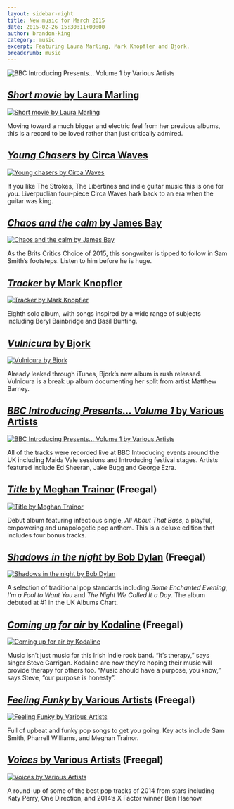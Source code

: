```yaml
---
layout: sidebar-right
title: New music for March 2015
date: 2015-02-26 15:30:11+00:00
author: brandon-king
category: music
excerpt: Featuring Laura Marling, Mark Knopfler and Bjork.
breadcrumb: music
---
```

![BBC Introducing Presents... Volume 1 by Various Artists](/images/featured/featured-bbc-introducing-presents-volume-1.jpg)

## [<cite>Short movie</cite> by Laura Marling](http://suffolk.spydus.co.uk/cgi-bin/spydus.exe/ENQ/OPAC/BIBENQ/12779490?QRY=CTIBIB%3C%20IRN(47843516)&QRYTEXT=Short%20movie%20%5Bsound%20recording%5D)

[![Short movie by Laura Marling](/images/article/short-movie.jpg)](http://suffolk.spydus.co.uk/cgi-bin/spydus.exe/ENQ/OPAC/BIBENQ/12779490?QRY=CTIBIB%3C%20IRN(47843516)&QRYTEXT=Short%20movie%20%5Bsound%20recording%5D)

Moving toward a much bigger and electric feel from her previous albums, this is a record to be loved rather than just critically admired.

## [<cite>Young Chasers</cite> by Circa Waves](http://suffolk.spydus.co.uk/cgi-bin/spydus.exe/ENQ/OPAC/BIBENQ/12780339?QRY=CTIBIB%3C%20IRN(47620340)&QRYTEXT=Young%20chasers%20%5Bsound%20recording%5D)

[![Young chasers by Circa Waves](/images/article/young-chasers.jpg)](http://suffolk.spydus.co.uk/cgi-bin/spydus.exe/ENQ/OPAC/BIBENQ/12780339?QRY=CTIBIB%3C%20IRN(47620340)&QRYTEXT=Young%20chasers%20%5Bsound%20recording%5D)

If you like The Strokes, The Libertines and indie guitar music this is one for you. Liverpudlian four-piece Circa Waves hark back to an era when the guitar was king.

## [<cite>Chaos and the calm</cite> by James Bay](http://suffolk.spydus.co.uk/cgi-bin/spydus.exe/ENQ/OPAC/BIBENQ/12781851?QRY=CTIBIB%3C%20IRN(47620877)&QRYTEXT=Chaos%20and%20the%20calm%20%5Bsound%20recording%5D)

[![Chaos and the calm by James Bay](/images/article/chaos-and-the-calm.jpg)](http://suffolk.spydus.co.uk/cgi-bin/spydus.exe/ENQ/OPAC/BIBENQ/12781851?QRY=CTIBIB%3C%20IRN(47620877)&QRYTEXT=Chaos%20and%20the%20calm%20%5Bsound%20recording%5D)

As the Brits Critics Choice of 2015, this songwriter is tipped to follow in Sam Smith&#8217;s footsteps. Listen to him before he is huge.

## [<cite>Tracker</cite> by Mark Knopfler](http://suffolk.spydus.co.uk/cgi-bin/spydus.exe/ENQ/OPAC/BIBENQ/12783737?QRY=CTIBIB%3C%20IRN(48512306)&QRYTEXT=Tracker%20%5Bsound%20recording%5D)

[![Tracker by Mark Knopfler](/images/article/tracker.jpg)](http://suffolk.spydus.co.uk/cgi-bin/spydus.exe/ENQ/OPAC/BIBENQ/12783737?QRY=CTIBIB%3C%20IRN(48512306)&QRYTEXT=Tracker%20%5Bsound%20recording%5D)

Eighth solo album, with songs inspired by a wide range of subjects including Beryl Bainbridge and Basil Bunting.

## [<cite>Vulnicura</cite> by Bjork](http://suffolk.spydus.co.uk/cgi-bin/spydus.exe/ENQ/OPAC/BIBENQ/12784990?QRY=CTIBIB%3C%20IRN(49011546)&QRYTEXT=Vulnicura%20%5Bsound%20recording%5D)

[![Vulnicura by Bjork](/images/article/vulnicura.jpg)](http://suffolk.spydus.co.uk/cgi-bin/spydus.exe/ENQ/OPAC/BIBENQ/12784990?QRY=CTIBIB%3C%20IRN(49011546)&QRYTEXT=Vulnicura%20%5Bsound%20recording%5D)

Already leaked through iTunes, Bjork’s new album is rush released. Vulnicura is a break up album documenting her split from artist Matthew Barney.

## [<cite>BBC Introducing Presents… Volume 1</cite> by Various Artists](http://suffolk.spydus.co.uk/cgi-bin/spydus.exe/ENQ/OPAC/BIBENQ/12786409?QRY=CTIBIB%3C%20IRN(47619976)&QRYTEXT=BBC%20introducing%20presents...%201%20%5Bsound%20recording%5D)

[![BBC Introducing Presents... Volume 1 by Various Artists](/images/article/bbc-introducing-presents-volume-1.jpg)](http://suffolk.spydus.co.uk/cgi-bin/spydus.exe/ENQ/OPAC/BIBENQ/12786409?QRY=CTIBIB%3C%20IRN(47619976)&QRYTEXT=BBC%20introducing%20presents...%201%20%5Bsound%20recording%5D)

All of the tracks were recorded live at BBC Introducing events around the UK including Maida Vale sessions and Introducing festival stages. Artists featured include Ed Sheeran, Jake Bugg and George Ezra.

## [<cite>Title</cite> by Meghan Trainor](http://suffolklibraries.freegalmusic.com/artists/view/TWVnaGFuIFRyYWlub3I=/29826431/c29ueQ) (Freegal)

[![Title by Meghan Trainor](/images/article/title.jpg)](http://suffolklibraries.freegalmusic.com/artists/view/TWVnaGFuIFRyYWlub3I=/29826431/c29ueQ)

Debut album featuring infectious single, <cite>All About That Bass</cite>, a playful, empowering and unapologetic pop anthem. This is a deluxe edition that includes four bonus tracks.

## [<cite>Shadows in the night</cite> by Bob Dylan](http://suffolklibraries.freegalmusic.com/artists/view/Qm9iIER5bGFu/29995245/c29ueQ) (Freegal)

[![Shadows in the night by Bob Dylan](/images/article/shadows-in-the-night.jpg)](http://suffolklibraries.freegalmusic.com/artists/view/Qm9iIER5bGFu/29995245/c29ueQ)

A selection of traditional pop standards including <cite>Some Enchanted Evening</cite>, <cite>I&#8217;m a Fool to Want You</cite> and <cite>The Night We Called It a Day</cite>. The album debuted at #1 in the UK Albums Chart.

## [<cite>Coming up for air</cite> by Kodaline](http://suffolklibraries.freegalmusic.com/artists/view/S29kYWxpbmU=/29687297/c29ueQ) (Freegal)

[![Coming up for air by Kodaline](/images/article/coming-up-for-air.jpg)](http://suffolklibraries.freegalmusic.com/artists/view/S29kYWxpbmU=/29687297/c29ueQ)

Music isn’t just music for this Irish indie rock band. “It’s therapy,” says singer Steve Garrigan. Kodaline are now they’re hoping their music will provide therapy for others too. “Music should have a purpose, you know,” says Steve, “our purpose is honesty”.

## [<cite>Feeling Funky</cite> by Various Artists](http://suffolklibraries.freegalmusic.com/artists/view/TWVnaGFuIFRyYWlub3I=/30100109/c29ueQ) (Freegal)

[![Feeling Funky by Various Artists](/images/article/feeling-funky.jpg)](http://suffolklibraries.freegalmusic.com/artists/view/TWVnaGFuIFRyYWlub3I=/30100109/c29ueQ)

Full of upbeat and funky pop songs to get you going. Key acts include Sam Smith, Pharrell Williams, and Meghan Trainor.

## [<cite>Voices</cite> by Various Artists](http://suffolklibraries.freegalmusic.com/artists/view/QmVuIEhhZW5vdw==/30413359/c29ueQ) (Freegal)

[![Voices by Various Artists](/images/article/voices.jpg)](http://suffolklibraries.freegalmusic.com/artists/view/QmVuIEhhZW5vdw==/30413359/c29ueQ)

A round-up of some of the best pop tracks of 2014 from stars including Katy Perry, One Direction, and 2014’s X Factor winner Ben Haenow.
